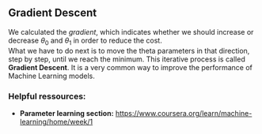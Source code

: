 ## Gradient Descent

We calculated the *gradient*, which indicates whether we should increase or decrease $\theta_0$ and $\theta_1$ in order to reduce the cost.   
What we have to do next is to move the theta parameters in that direction, step by step, until we reach the minimum. This iterative process is called **Gradient Descent**. It is a very common way to improve the performance of Machine Learning models. 

### Helpful ressources: 
- **Parameter learning section:** https://www.coursera.org/learn/machine-learning/home/week/1

